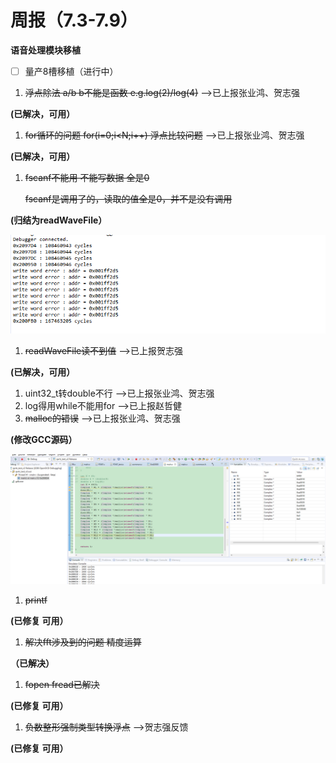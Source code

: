 # 周报（7.3-7.9）

**语音处理模块移植**

- [ ]  量产8槽移植（进行中）
1. ~~浮点除法 a/b    b不能是函数  e.g.log(2)/log(4)~~                                     —>已上报张业鸿、贺志强

**(已解决，可用）**

1. ~~for循环的问题 for(i=0;i<N;i++)   浮点比较问题~~                                    —>已上报张业鸿、贺志强

**(已解决，可用）**

1. ~~fscanf不能用 不能写数据 全是0~~          

   ~~fscanf是调用了的，读取的值全是0，并不是没有调用~~

**(归结为readWaveFile）**

![Untitled](%E5%91%A8%E6%8A%A5%EF%BC%887%203-7%209%EF%BC%89%202916d006648e40879a803eea9dc25cfc/Untitled.png)

1. ~~readWaveFile读不到值~~                                                                           —>已上报贺志强

**(已解决，可用）**

1. uint32_t转double不行                                                                            —>已上报张业鸿、贺志强
2. log得用while不能用for                                                                           —>已上报赵哲健
3. ~~malloc的错误~~                                                                                          —>已上报张业鸿、贺志强

**(修改GCC源码）**

![Untitled](%E5%91%A8%E6%8A%A5%EF%BC%887%203-7%209%EF%BC%89%202916d006648e40879a803eea9dc25cfc/Untitled%201.png)

1. ~~printf~~

**(已修复 可用）**

1. ~~解决fft涉及到的问题 精度运算~~

**（已解决）**

1. ~~fopen fread已解决~~

**(已修复 可用）**

1. ~~负数整形强制类型转换浮点~~                                                               —>贺志强反馈

**(已修复 可用）**